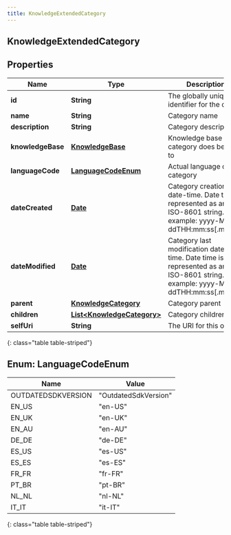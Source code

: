 ```yaml
---
title: KnowledgeExtendedCategory
---
```


## KnowledgeExtendedCategory

## Properties

| Name              | Type                                                                           | Description                                                                                                                   | Notes      |
| ----------------- | ------------------------------------------------------------------------------ | ----------------------------------------------------------------------------------------------------------------------------- | ---------- |
| **id**            | <!----><!---->**String**<!---->                                                | The globally unique identifier for the object.                                                                                | [optional] |
| **name**          | <!----><!---->**String**<!---->                                                | Category name                                                                                                                 |            |
| **description**   | <!----><!---->**String**<!---->                                                | Category description                                                                                                          | [optional] |
| **knowledgeBase** | <!----><!---->[**KnowledgeBase**](KnowledgeBase.md)<!---->                     | Knowledge base which category does belong to                                                                                  | [optional] |
| **languageCode**  | [**LanguageCodeEnum**](#LanguageCodeEnum)<!---->                               | Actual language of the category                                                                                               | [optional] |
| **dateCreated**   | <!----><!---->[**Date**](Date.md)<!---->                                       | Category creation date-time. Date time is represented as an ISO-8601 string. For example: yyyy-MM-ddTHH:mm:ss[.mmm]Z          | [optional] |
| **dateModified**  | <!----><!---->[**Date**](Date.md)<!---->                                       | Category last modification date-time. Date time is represented as an ISO-8601 string. For example: yyyy-MM-ddTHH:mm:ss[.mmm]Z | [optional] |
| **parent**        | <!----><!---->[**KnowledgeCategory**](KnowledgeCategory.md)<!---->             | Category parent                                                                                                               | [optional] |
| **children**      | <!----><!---->[**List&lt;KnowledgeCategory&gt;**](KnowledgeCategory.md)<!----> | Category children                                                                                                             | [optional] |
| **selfUri**       | <!----><!---->**String**<!---->                                                | The URI for this object                                                                                                       | [optional] |

{: class="table table-striped"}

<a name="LanguageCodeEnum"></a>

## Enum: LanguageCodeEnum

| Name               | Value                          |
| ------------------ | ------------------------------ |
| OUTDATEDSDKVERSION | &quot;OutdatedSdkVersion&quot; |
| EN_US              | &quot;en-US&quot;              |
| EN_UK              | &quot;en-UK&quot;              |
| EN_AU              | &quot;en-AU&quot;              |
| DE_DE              | &quot;de-DE&quot;              |
| ES_US              | &quot;es-US&quot;              |
| ES_ES              | &quot;es-ES&quot;              |
| FR_FR              | &quot;fr-FR&quot;              |
| PT_BR              | &quot;pt-BR&quot;              |
| NL_NL              | &quot;nl-NL&quot;              |
| IT_IT              | &quot;it-IT&quot;              |

{: class="table table-striped"}
